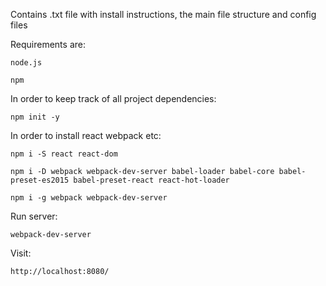 Contains .txt file with install instructions, the main file structure and config files

Requirements are:

	node.js
	
	npm

In order to keep track of all project dependencies:

	npm init -y

In order to install react webpack etc:

	npm i -S react react-dom

	npm i -D webpack webpack-dev-server babel-loader babel-core babel-preset-es2015 babel-preset-react react-hot-loader

	npm i -g webpack webpack-dev-server

Run server:

	webpack-dev-server

Visit:

    http://localhost:8080/